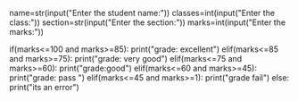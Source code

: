 name=str(input("Enter the student name:"))
classes=int(input("Enter the class:"))
section=str(input("Enter the section:"))
marks=int(input("Enter the marks:"))

if(marks<=100 and marks>=85):
    print("grade: excellent")
elif(marks<=85 and marks>=75):
    print("grade: very good")
elif(marks<=75 and marks>=60):
    print("grade:good")
elif(marks<=60 and marks>=45):
    print("grade: pass ")
elif(marks<=45 and marks>=1):
    print("grade fail")
else:
    print("its an error")
